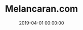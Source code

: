 ---
layout: inner
position: right
title: 'Melancaran.com'
lead_text: 'Maintained an online booking system for tours and activities.'
tags: ['MySQL', 'PHP, Yii2', 'Javascript, jQuery']
featured_image: ['/img/posts/melancaran-min.png']
date: 2019-04-01 00:00:00
categories: ['Web', 'API Service']
project_link: ''
button_icon: ''
button_text: ''
order: 21
visible: 1
company: 'Freelance'
---
